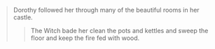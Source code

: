 > Dorothy followed her through many of the beautiful rooms in her castle.
>
>> The Witch bade her clean the pots and kettles and sweep the floor and keep the fire fed with wood.